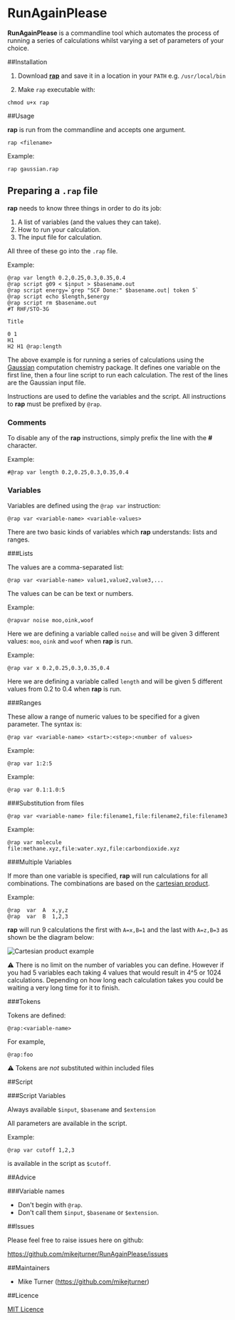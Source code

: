 RunAgainPlease
==============

**RunAgainPlease** is a commandline tool which automates the process of running a series of calculations whilst varying a set of parameters of your choice.

##Installation

1. Download [**rap**](https://github.com/mikejturner/RunAgainPlease/blob/master/rap) and save it in a location in your `PATH` e.g. `/usr/local/bin`

2. Make `rap` executable with:

```Console
chmod u+x rap
```
##Usage

**rap** is run from the commandline and accepts one argument.

```Console
rap <filename>
```

Example:

```Console
rap gaussian.rap
```

## Preparing a `.rap` file

**rap** needs to know three things in order to do its job:

1. A list of variables (and the values they can take).
2. How to run your calculation.
3. The input file for calculation.

All three of these go into the `.rap` file.

Example:

```
@rap var length 0.2,0.25,0.3,0.35,0.4
@rap script g09 < $input > $basename.out
@rap script energy=`grep "SCF Done:" $basename.out| token 5`
@rap script echo $length,$energy
@rap script rm $basename.out
#T RHF/STO-3G

Title

0 1
H1
H2 H1 @rap:length
```

The above example is for running a series of calculations using the [Gaussian](http://www.gaussian.com/) computation chemistry package. It defines one variable on the first line, then a four line script to run each calculation. The rest of the lines are the Gaussian input file.

Instructions are used to define the variables and the script. All instructions to **rap** must be prefixed by `@rap`.

### Comments

To disable any of the **rap** instructions, simply prefix the line with the **#** character.

Example:

```
#@rap var length 0.2,0.25,0.3,0.35,0.4
```

### Variables

Variables are defined using the `@rap var` instruction:

```
@rap var <variable-name> <variable-values>
```

There are two basic kinds of variables which **rap** understands: lists and ranges.

###Lists

The values are a comma-separated list:

```
@rap var <variable-name> value1,value2,value3,...
```
The values can be can be text or numbers.

Example:

```
@rapvar noise moo,oink,woof
```

Here we are defining a variable called `noise` and will be given 3 different values: `moo`, `oink` and `woof` when **rap** is run.

Example:

```
@rap var x 0.2,0.25,0.3,0.35,0.4
```

Here we are defining a variable called `length` and will be given 5 different values from 0.2 to 0.4 when **rap** is run.

###Ranges

These allow a range of numeric values to be specified for a given parameter. The syntax is:

```
@rap var <variable-name> <start>:<step>:<number of values>
```

Example:

```
@rap var 1:2:5
```

Example:

```
@rap var 0.1:1.0:5
```

###Substitution from files

```
@rap var <variable-name> file:filename1,file:filename2,file:filename3
```

Example:

```
@rap var molecule file:methane.xyz,file:water.xyz,file:carbondioxide.xyz
```

###Multiple Variables

If more than one variable is specified, **rap** will run calculations for all combinations. The combinations are based on the [cartesian product](http://en.wikipedia.org/wiki/Cartesian_product).

Example:

```
@rap  var  A  x,y,z
@rap  var  B  1,2,3
```

**rap** will run 9 calculations the first with `A=x,B=1` and the last with `A=z,B=3` as shown be the diagram below:

![Cartesian product example](http://upload.wikimedia.org/wikipedia/commons/thumb/4/4e/Cartesian_Product_qtl1.svg/220px-Cartesian_Product_qtl1.svg.png)

:warning: There is no limit on the number of variables you can define. However if you had 5 variables each taking 4 values that would result in 4^5 or 1024 calculations. Depending on how long each calculation takes you could be waiting a very long time for it to finish.

###Tokens

Tokens are defined:

```
@rap:<variable-name>
```

For example,

```
@rap:foo
```

:warning: Tokens are *not* substituted within included files

##Script

###Script Variables

Always available `$input`, `$basename` and `$extension`

All parameters are available in the script.

Example:

```
@rap var cutoff 1,2,3
```

is available in the script as `$cutoff`.

##Advice

###Variable names

* Don't begin with `@rap`.
* Don't call them `$input`, `$basename` or `$extension`.

##Issues

Please feel free to raise issues here on github:

https://github.com/mikejturner/RunAgainPlease/issues

##Maintainers

* Mike Turner (https://github.com/mikejturner)

##Licence

[MIT Licence](https://github.com/mikejturner/RunAgainPlease/LICENCE.md)
